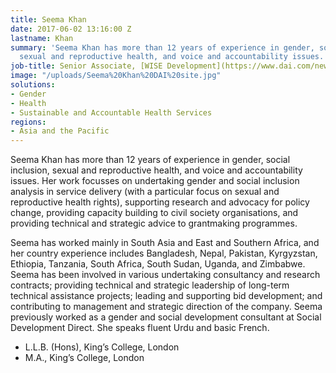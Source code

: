 ```yaml
---
title: Seema Khan
date: 2017-06-02 13:16:00 Z
lastname: Khan
summary: 'Seema Khan has more than 12 years of experience in gender, social inclusion,
  sexual and reproductive health, and voice and accountability issues. '
job-title: Senior Associate, [WISE Development](https://www.dai.com/news/dai-acquires-hpi-group-adds-expertise-in-global-health-womens-empowerment)
image: "/uploads/Seema%20Khan%20DAI%20site.jpg"
solutions:
- Gender
- Health
- Sustainable and Accountable Health Services
regions:
- Asia and the Pacific
---
```


Seema Khan has more than 12 years of experience in gender, social inclusion, sexual and reproductive health, and voice and accountability issues. Her work focusses on undertaking gender and social inclusion analysis in service delivery (with a particular focus on sexual and reproductive health rights), supporting research and advocacy for policy change, providing capacity building to civil society organisations, and providing technical and strategic advice to grantmaking programmes. 

Seema has worked mainly in South Asia and East and Southern Africa, and her country experience includes Bangladesh, Nepal, Pakistan, Kyrgyzstan, Ethiopia, Tanzania, South Africa, South Sudan, Uganda, and Zimbabwe. Seema has been involved in various undertaking consultancy and research contracts; providing technical and strategic leadership of long-term technical assistance projects; leading and supporting bid development; and contributing to management and strategic direction of the company. Seema previously worked as a gender and social development consultant at Social Development Direct. She speaks fluent Urdu and basic French. 

* L.L.B. (Hons), King’s College, London
* M.A., King’s College, London